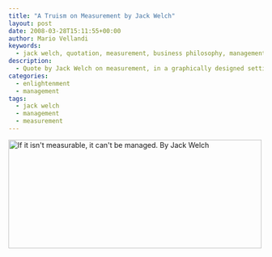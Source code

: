 ```yaml
---
title: "A Truism on Measurement by Jack Welch"
layout: post
date: 2008-03-28T15:11:55+00:00
author: Mario Vellandi
keywords:
  - jack welch, quotation, measurement, business philosophy, management, reasoning, logic, effectiveness
description:
  - Quote by Jack Welch on measurement, in a graphically designed setting with a visual metaphor for your quick business inspirational needs.
categories:
  - enlightenment
  - management
tags:
  - jack welch
  - management
  - measurement
---
```

[<img src="http://farm4.static.flickr.com/3108/2570881113_4806483a9c_o.jpg" alt="If it isn't measurable, it can't be managed. By Jack Welch" width="500" height="215" />](http://www.flickr.com/photos/mvellandi/2570881113/ "Management Quote on Flickr")
